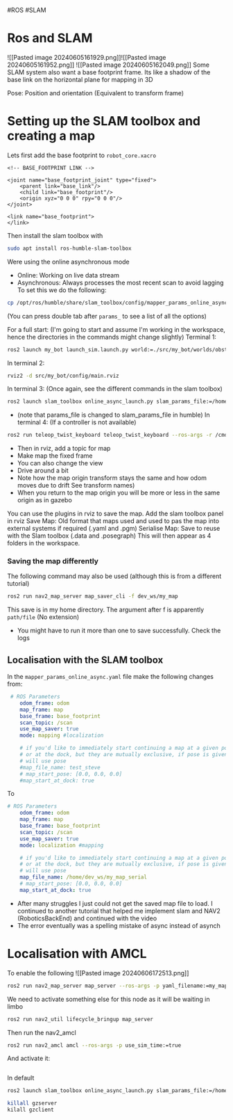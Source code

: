 #ROS #SLAM
# Ros and SLAM
![[Pasted image 20240605161929.png]]![[Pasted image 20240605161952.png]]
![[Pasted image 20240605162049.png]]
Some SLAM system also want a base footprint frame. Its like a shadow of the base link on the horizontal plane for mapping in 3D

Pose: Position and orientation (Equivalent
to transform frame)
# Setting up the SLAM toolbox and creating a map
Lets first add the base footprint to `robot_core.xacro`
```xacro
<!-- BASE_FOOTPRINT LINK -->

<joint name="base_footprint_joint" type="fixed">
    <parent link="base_link"/>
    <child link="base_footprint"/>
    <origin xyz="0 0 0" rpy="0 0 0"/>
</joint>

<link name="base_footprint">
</link>
```
Then install the slam toolbox with
```bash
sudo apt install ros-humble-slam-toolbox
```

Were using the online asynchronous mode
-  Online: Working on live data stream
-  Asynchronous: Always processes the most recent scan to avoid lagging
To set this we do the following:
```bash
cp /opt/ros/humble/share/slam_toolbox/config/mapper_params_online_async.yaml dev_ws/src/my_bot/config/
```
(You can press double tab after `params_` to see a list of all the options)

For a full start: (I'm going to start and assume I'm working in the workspace, hence the directories in the commands might change slightly)
Terminal 1:
```bash
ros2 launch my_bot launch_sim.launch.py world:=./src/my_bot/worlds/obstacles.world
```
In terminal 2:
```bash
rviz2 -d src/my_bot/config/main.rviz
```
In terminal 3: (Once again, see the different commands in the slam toolbox)
```bash
ros2 launch slam_toolbox online_async_launch.py slam_params_file:=/home/ruan/dev_ws/src/my_bot/config/mapper_params_online_async.yaml use_sim_time:=true
```
- (note that params_file is changed to slam_params_file in humble)
In terminal 4: (If a controller is not available)
```bash
ros2 run teleop_twist_keyboard teleop_twist_keyboard --ros-args -r /cmd_vel:=/diff_cont/cmd_vel_unstamped
```

- Then in rviz, add a topic for map
- Make map the fixed frame
- You can also change the view
- Drive around a bit
- Note how the map origin transform stays the same and how odom moves due to drift See transform names)
- When you return to the map origin you will be more or less in the same origin as in gazebo

You can use the plugins in rviz to save the map. Add the slam toolbox panel in rviz
	Save Map: Old format that maps used and used to pas the map into external systems if required (.yaml and .pgm)
	Serialise Map: Save to reuse with the Slam toolbox (.data and .posegraph)
This will then appear as 4 folders in the workspace.

### Saving the map differently
The following command may also be used (although this is from a different tutorial)
```bash
ros2 run nav2_map_server map_saver_cli -f dev_ws/my_map
```
This save is in my home directory.  The argument after f is apparently `path/file` (No extension)

- You might have to run it more than one to save successfully. Check the logs

## Localisation with the SLAM toolbox
In the `mapper_params_online_async.yaml` file make the following changes from:
```yaml
 # ROS Parameters
    odom_frame: odom
    map_frame: map
    base_frame: base_footprint
    scan_topic: /scan
    use_map_saver: true
    mode: mapping #localization

    # if you'd like to immediately start continuing a map at a given pose
    # or at the dock, but they are mutually exclusive, if pose is given
    # will use pose
    #map_file_name: test_steve
    # map_start_pose: [0.0, 0.0, 0.0]
    #map_start_at_dock: true
```
To
```yaml
# ROS Parameters
    odom_frame: odom
    map_frame: map
    base_frame: base_footprint
    scan_topic: /scan
    use_map_saver: true
    mode: localization #mapping 

    # if you'd like to immediately start continuing a map at a given pose
    # or at the dock, but they are mutually exclusive, if pose is given
    # will use pose
    map_file_name: /home/dev_ws/my_map_serial
    # map_start_pose: [0.0, 0.0, 0.0]
    map_start_at_dock: true
```

- After many struggles I just could not get the saved map file to load. I continued to another tutorial that helped me implement  slam and NAV2 (RoboticsBackEnd) and continued with the video
- The error eventually was a spelling mistake of async instead of asynch
# Localisation with AMCL
To enable the following
![[Pasted image 20240606172513.png]]
```bash
ros2 run nav2_map_server map_server --ros-args -p yaml_filename:=my_map_save.yaml -p use_sim_time:=true
```
We need to activate something else for this node as it will be waiting in limbo
```bash
ros2 run nav2_util lifecycle_bringup map_server
```
Then run the nav2_amcl
```bash
ros2 run nav2_amcl amcl --ros-args -p use_sim_time:=true
```
And activate it:
```bash

```



In default
```bash
ros2 launch slam_toolbox online_async_launch.py slam_params_file:=/home/ruan/dev_ws/src/my_bot/config/mapper_params_online_async.yaml use_sim_time:=true
```




```bash
killall gzserver
kilall gzclient
```